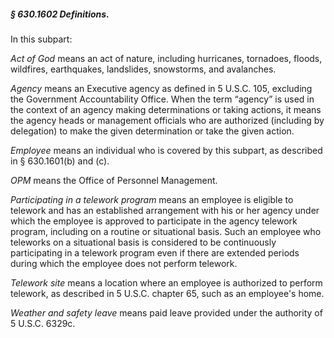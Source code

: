 ##### § 630.1602 Definitions. #####

In this subpart:

*Act of God* means an act of nature, including hurricanes, tornadoes, floods, wildfires, earthquakes, landslides, snowstorms, and avalanches.

*Agency* means an Executive agency as defined in 5 U.S.C. 105, excluding the Government Accountability Office. When the term “agency” is used in the context of an agency making determinations or taking actions, it means the agency heads or management officials who are authorized (including by delegation) to make the given determination or take the given action.

*Employee* means an individual who is covered by this subpart, as described in § 630.1601(b) and (c).

*OPM* means the Office of Personnel Management.

*Participating in a telework program* means an employee is eligible to telework and has an established arrangement with his or her agency under which the employee is approved to participate in the agency telework program, including on a routine or situational basis. Such an employee who teleworks on a situational basis is considered to be continuously participating in a telework program even if there are extended periods during which the employee does not perform telework.

*Telework site* means a location where an employee is authorized to perform telework, as described in 5 U.S.C. chapter 65, such as an employee's home.

*Weather and safety leave* means paid leave provided under the authority of 5 U.S.C. 6329c.